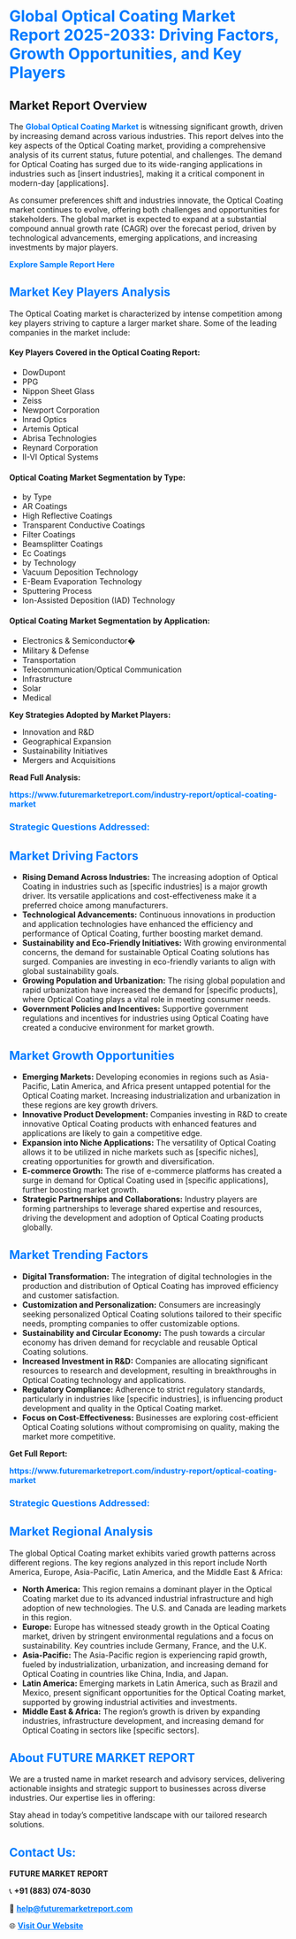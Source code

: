<h1 style="color: #007BFF;">Global Optical Coating Market Report 2025-2033: Driving Factors, Growth Opportunities, and Key Players</h1>

<section id="overview">
<h2>Market Report Overview</h2>
<p>The <a href="https://www.futuremarketreport.com/industry-report/optical-coating-market" style="color: #007BFF; text-decoration: none;"><strong>Global Optical Coating Market</strong></a> is witnessing significant growth, driven by increasing demand across various industries. This report delves into the key aspects of the Optical Coating market, providing a comprehensive analysis of its current status, future potential, and challenges. The demand for Optical Coating has surged due to its wide-ranging applications in industries such as [insert industries], making it a critical component in modern-day [applications].</p>
<p>As consumer preferences shift and industries innovate, the Optical Coating market continues to evolve, offering both challenges and opportunities for stakeholders. The global market is expected to expand at a substantial compound annual growth rate (CAGR) over the forecast period, driven by technological advancements, emerging applications, and increasing investments by major players.</p>
</section>

<section id="overview">
<p><a href="https://www.futuremarketreport.com/request-sample/reportId=63182" style="color: #007BFF; text-decoration: none;"><strong>Explore Sample Report Here</strong></a></p>
</section>

<section id="key-players">
<h2 style="color: #007BFF;">Market Key Players Analysis</h2>
<p>The Optical Coating market is characterized by intense competition among key players striving to capture a larger market share. Some of the leading companies in the market include:</p>
<h4>Key Players Covered in the Optical Coating Report:</h4>
<ul><li>DowDupont</li><li>PPG</li><li>Nippon Sheet Glass</li><li>Zeiss</li><li>Newport Corporation</li><li>Inrad Optics</li><li>Artemis Optical</li><li>Abrisa Technologies</li><li>Reynard Corporation</li><li>II-VI Optical Systems</li></ul>
<h4>Optical Coating Market Segmentation by Type:</h4>
<ul><li>by Type</li><li>AR Coatings</li><li>High Reflective Coatings</li><li>Transparent Conductive Coatings</li><li>Filter Coatings</li><li>Beamsplitter Coatings</li><li>Ec Coatings</li><li>by Technology</li><li>Vacuum Deposition Technology</li><li>E-Beam Evaporation Technology</li><li>Sputtering Process</li><li>Ion-Assisted Deposition (IAD) Technology</li></ul>

<h4>Optical Coating Market Segmentation by Application:</h4>
<ul><li>Electronics &amp; Semiconductor�</li><li>Military &amp; Defense</li><li>Transportation</li><li>Telecommunication/Optical Communication</li><li>Infrastructure</li><li>Solar</li><li>Medical</li></ul>
<p><strong>Key Strategies Adopted by Market Players:</strong></p>
<ul>
<li>Innovation and R&D</li>
<li>Geographical Expansion</li>
<li>Sustainability Initiatives</li>
<li>Mergers and Acquisitions</li>
</ul>
</section>

<section>
<p><strong>Read Full Analysis: </strong></p><a href="https://www.futuremarketreport.com/industry-report/optical-coating-market" style="color: #007BFF; text-decoration: none;"><strong>https://www.futuremarketreport.com/industry-report/optical-coating-market</strong></a>
<h3 style="color: #007BFF;">Strategic Questions Addressed:</h3>
</section>

<section id="driving-factors">
<h2 style="color: #007BFF;">Market Driving Factors</h2>
<ul>
<li><strong>Rising Demand Across Industries:</strong> The increasing adoption of Optical Coating in industries such as [specific industries] is a major growth driver. Its versatile applications and cost-effectiveness make it a preferred choice among manufacturers.</li>
<li><strong>Technological Advancements:</strong> Continuous innovations in production and application technologies have enhanced the efficiency and performance of Optical Coating, further boosting market demand.</li>
<li><strong>Sustainability and Eco-Friendly Initiatives:</strong> With growing environmental concerns, the demand for sustainable Optical Coating solutions has surged. Companies are investing in eco-friendly variants to align with global sustainability goals.</li>
<li><strong>Growing Population and Urbanization:</strong> The rising global population and rapid urbanization have increased the demand for [specific products], where Optical Coating plays a vital role in meeting consumer needs.</li>
<li><strong>Government Policies and Incentives:</strong> Supportive government regulations and incentives for industries using Optical Coating have created a conducive environment for market growth.</li>
</ul>
</section>

<section id="growth-opportunities">
<h2 style="color: #007BFF;">Market Growth Opportunities</h2>
<ul>
<li><strong>Emerging Markets:</strong> Developing economies in regions such as Asia-Pacific, Latin America, and Africa present untapped potential for the Optical Coating market. Increasing industrialization and urbanization in these regions are key growth drivers.</li>
<li><strong>Innovative Product Development:</strong> Companies investing in R&D to create innovative Optical Coating products with enhanced features and applications are likely to gain a competitive edge.</li>
<li><strong>Expansion into Niche Applications:</strong> The versatility of Optical Coating allows it to be utilized in niche markets such as [specific niches], creating opportunities for growth and diversification.</li>
<li><strong>E-commerce Growth:</strong> The rise of e-commerce platforms has created a surge in demand for Optical Coating used in [specific applications], further boosting market growth.</li>
<li><strong>Strategic Partnerships and Collaborations:</strong> Industry players are forming partnerships to leverage shared expertise and resources, driving the development and adoption of Optical Coating products globally.</li>
</ul>
</section>

<section id="trending-factors">
<h2 style="color: #007BFF;">Market Trending Factors</h2>
<ul>
<li><strong>Digital Transformation:</strong> The integration of digital technologies in the production and distribution of Optical Coating has improved efficiency and customer satisfaction.</li>
<li><strong>Customization and Personalization:</strong> Consumers are increasingly seeking personalized Optical Coating solutions tailored to their specific needs, prompting companies to offer customizable options.</li>
<li><strong>Sustainability and Circular Economy:</strong> The push towards a circular economy has driven demand for recyclable and reusable Optical Coating solutions.</li>
<li><strong>Increased Investment in R&D:</strong> Companies are allocating significant resources to research and development, resulting in breakthroughs in Optical Coating technology and applications.</li>
<li><strong>Regulatory Compliance:</strong> Adherence to strict regulatory standards, particularly in industries like [specific industries], is influencing product development and quality in the Optical Coating market.</li>
<li><strong>Focus on Cost-Effectiveness:</strong> Businesses are exploring cost-efficient Optical Coating solutions without compromising on quality, making the market more competitive.</li>
</ul>
</section>

<section>
<p><strong>Get Full Report: </strong></p><a href="https://www.futuremarketreport.com/industry-report/optical-coating-market" style="color: #007BFF; text-decoration: none;"><strong>https://www.futuremarketreport.com/industry-report/optical-coating-market</strong></a>
<h3 style="color: #007BFF;">Strategic Questions Addressed:</h3>
</section>


<section id="regional-analysis">
<h2 style="color: #007BFF;">Market Regional Analysis</h2>
<p>The global Optical Coating market exhibits varied growth patterns across different regions. The key regions analyzed in this report include North America, Europe, Asia-Pacific, Latin America, and the Middle East & Africa:</p>
<ul>
<li><strong>North America:</strong> This region remains a dominant player in the Optical Coating market due to its advanced industrial infrastructure and high adoption of new technologies. The U.S. and Canada are leading markets in this region.</li>
<li><strong>Europe:</strong> Europe has witnessed steady growth in the Optical Coating market, driven by stringent environmental regulations and a focus on sustainability. Key countries include Germany, France, and the U.K.</li>
<li><strong>Asia-Pacific:</strong> The Asia-Pacific region is experiencing rapid growth, fueled by industrialization, urbanization, and increasing demand for Optical Coating in countries like China, India, and Japan.</li>
<li><strong>Latin America:</strong> Emerging markets in Latin America, such as Brazil and Mexico, present significant opportunities for the Optical Coating market, supported by growing industrial activities and investments.</li>
<li><strong>Middle East & Africa:</strong> The region’s growth is driven by expanding industries, infrastructure development, and increasing demand for Optical Coating in sectors like [specific sectors].</li>
</ul>
</section>

<footer>
<h2 style="color: #007BFF;">About FUTURE MARKET REPORT</h2>
<p>We are a trusted name in market research and advisory services, delivering actionable insights and strategic support to businesses across diverse industries. Our expertise lies in offering:</p>

<p>Stay ahead in today’s competitive landscape with our tailored research solutions.</p>

<h2 style="color: #007BFF;">Contact Us:</h2>
<p><strong>FUTURE MARKET REPORT</strong></p>
<p>📞 <strong>+91 (883) 074-8030</strong></p>
<p>📧 <strong><a href="mailto:help@futuremarketreport.com" style="color: #007BFF;">help@futuremarketreport.com</a></strong></p>
<p>🌐 <strong><a href="https://www.futuremarketreport.com/" style="color: #007BFF;">Visit Our Website</a></strong></p>
</footer>